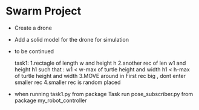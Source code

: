 # Swarm Project
- Create a drone
- Add a solid model for the drone for simulation
- to be continued

    task1:
    1.rectagle of length w and height h
    2.another rec of len w1 and height h1 such that :
           w1 < w-max of turtle height and width
           h1 < h-max of turtle height and width
    3.MOVE around in First rec big , dont enter smaller rec
    4.smaller rec is random placed 

- when running task1.py from package Task run pose_subscriber.py from package my_robot_controller